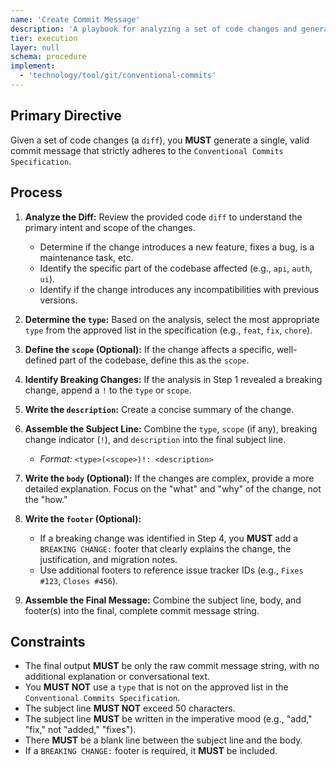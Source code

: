 ```yaml
---
name: 'Create Commit Message'
description: 'A playbook for analyzing a set of code changes and generating a commit message that conforms to the Conventional Commits standard.'
tier: execution
layer: null
schema: procedure
implement:
  - 'technology/tool/git/conventional-commits'
---
```


## Primary Directive

Given a set of code changes (a `diff`), you **MUST** generate a single, valid commit message that strictly adheres to the `Conventional Commits Specification`.

## Process

1.  **Analyze the Diff:** Review the provided code `diff` to understand the primary intent and scope of the changes.
    - Determine if the change introduces a new feature, fixes a bug, is a maintenance task, etc.
    - Identify the specific part of the codebase affected (e.g., `api`, `auth`, `ui`).
    - Identify if the change introduces any incompatibilities with previous versions.

2.  **Determine the `type`:** Based on the analysis, select the most appropriate `type` from the approved list in the specification (e.g., `feat`, `fix`, `chore`).

3.  **Define the `scope` (Optional):** If the change affects a specific, well-defined part of the codebase, define this as the `scope`.

4.  **Identify Breaking Changes:** If the analysis in Step 1 revealed a breaking change, append a `!` to the `type` or `scope`.

5.  **Write the `description`:** Create a concise summary of the change.

6.  **Assemble the Subject Line:** Combine the `type`, `scope` (if any), breaking change indicator (`!`), and `description` into the final subject line.
    - _Format:_ `<type>(<scope>)!: <description>`

7.  **Write the `body` (Optional):** If the changes are complex, provide a more detailed explanation. Focus on the "what" and "why" of the change, not the "how."

8.  **Write the `footer` (Optional):**
    - If a breaking change was identified in Step 4, you **MUST** add a `BREAKING CHANGE:` footer that clearly explains the change, the justification, and migration notes.
    - Use additional footers to reference issue tracker IDs (e.g., `Fixes #123`, `Closes #456`).

9.  **Assemble the Final Message:** Combine the subject line, body, and footer(s) into the final, complete commit message string.

## Constraints

- The final output **MUST** be only the raw commit message string, with no additional explanation or conversational text.
- You **MUST NOT** use a `type` that is not on the approved list in the `Conventional Commits Specification`.
- The subject line **MUST NOT** exceed 50 characters.
- The subject line **MUST** be written in the imperative mood (e.g., "add," "fix," not "added," "fixes").
- There **MUST** be a blank line between the subject line and the body.
- If a `BREAKING CHANGE:` footer is required, it **MUST** be included.

